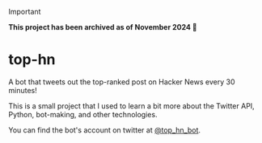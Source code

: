 > [!IMPORTANT]
> **This project has been archived as of November 2024 👋**


# top-hn
A bot that tweets out the top-ranked post on Hacker News every 30 minutes!

This is a small project that I used to learn a bit more about the Twitter API, Python, bot-making, and other technologies.

You can find the bot's account on twitter at [@top_hn_bot](https://twitter.com/top_hn_bot "Top HN Bot Twitter Page").
